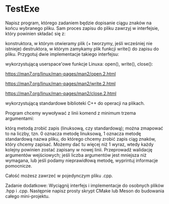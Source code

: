 # TestExe

Napisz program, którego zadaniem będzie dopisanie ciągu znaków na końcu wybranego pliku. Sam proces zapisu do pliku zawrzyj w interfejsie, który powinien składać się z:

konstruktora, w którym otwieramy plik (+ tworzymy, jeśli wcześniej nie istnieje)
destruktora, w którym zamykamy plik
funkcji write() do zapisu do pliku.
Przygotuj dwie implementacje takiego interfejsu:

wykorzystującą userspace'owe funkcje Linuxa: open(), write(), close():

https://man7.org/linux/man-pages/man2/open.2.html

https://man7.org/linux/man-pages/man2/write.2.html

https://man7.org/linux/man-pages/man2/close.2.html

wykorzystującą standardowe biblioteki C++ do operacji na plikach.

Program chcemy wywoływać z linii komend z minimum trzema argumentami:

którą metodą zrobić zapis (linuksową, czy standardową); można zmapować to na liczby, tzn. 0 oznacza metodę linuksową, 1 oznacza metodę standardową
nazwa pliku, do którego chcemy zrobić zapis
ciąg znaków, który chcemy zapisać. Możemy dać tu więcej niż 1 wyraz, wtedy każdy kolejny powinien zostać zapisany w nowej linii.
Przeprowadź walidację argumentów wejściowych; jeśli liczba argumentów jest mniejsza niż wymagana, lub jeśli podamy nieprawidłową metodę, wyprintuj informacje pomocnicze.

Całość możesz zawrzeć w pojedynczym pliku .cpp.

Zadanie dodatkowe: Wyciągnij interfejs i implementacje do osobnych plików .hpp i .cpp. Następnie napisz prosty skrypt CMake lub Meson do budowania całego mini-projektu.
